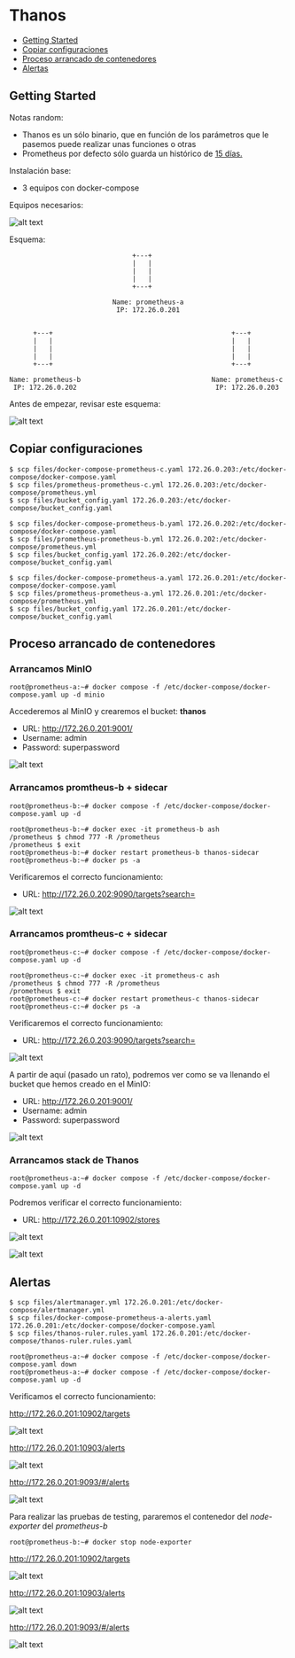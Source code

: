 # Thanos

* [Getting Started](#id1)
* [Copiar configuraciones](#id10)
* [Proceso arrancado de contenedores](#id20)
* [Alertas](#id30)

## Getting Started <div id='id1' />

Notas random:
* Thanos es un sólo binario, que en función de los parámetros que le pasemos puede realizar unas funciones o otras
* Prometheus por defecto sólo guarda un histórico de [15 días.](https://prometheus.io/docs/prometheus/latest/storage/#operational-aspects)

Instalación base:

* 3 equipos con docker-compose

Equipos necesarios:

![alt text](images/esquema_vm.png)

Esquema:

```
                               +---+
                               |   |
                               |   |
                               |   |
                               +---+
                                
                          Name: prometheus-a
                           IP: 172.26.0.201


      +---+                                             +---+
      |   |                                             |   |
      |   |                                             |   |
      |   |                                             |   |
      +---+                                             +---+ 

Name: prometheus-b                                 Name: prometheus-c
 IP: 172.26.0.202                                   IP: 172.26.0.203
```

Antes de empezar, revisar este esquema:

![alt text](images/esquema-thanos.png)

## Copiar configuraciones <div id='id10' />

```
$ scp files/docker-compose-prometheus-c.yaml 172.26.0.203:/etc/docker-compose/docker-compose.yaml
$ scp files/prometheus-prometheus-c.yml 172.26.0.203:/etc/docker-compose/prometheus.yml
$ scp files/bucket_config.yaml 172.26.0.203:/etc/docker-compose/bucket_config.yaml
```

```
$ scp files/docker-compose-prometheus-b.yaml 172.26.0.202:/etc/docker-compose/docker-compose.yaml
$ scp files/prometheus-prometheus-b.yml 172.26.0.202:/etc/docker-compose/prometheus.yml
$ scp files/bucket_config.yaml 172.26.0.202:/etc/docker-compose/bucket_config.yaml
```

```
$ scp files/docker-compose-prometheus-a.yaml 172.26.0.201:/etc/docker-compose/docker-compose.yaml
$ scp files/prometheus-prometheus-a.yml 172.26.0.201:/etc/docker-compose/prometheus.yml
$ scp files/bucket_config.yaml 172.26.0.201:/etc/docker-compose/bucket_config.yaml
```

## Proceso arrancado de contenedores <div id='id20' />

### Arrancamos MinIO

```
root@prometheus-a:~# docker compose -f /etc/docker-compose/docker-compose.yaml up -d minio
```

Accederemos al MinIO y crearemos el bucket: **thanos**
* URL: http://172.26.0.201:9001/
* Username: admin
* Password: superpassword

![alt text](images/MinIO-create-bucket.png)

### Arrancamos promtheus-b + sidecar

```
root@prometheus-b:~# docker compose -f /etc/docker-compose/docker-compose.yaml up -d
```

```
root@prometheus-b:~# docker exec -it prometheus-b ash
/prometheus $ chmod 777 -R /prometheus
/prometheus $ exit
root@prometheus-b:~# docker restart prometheus-b thanos-sidecar
root@prometheus-b:~# docker ps -a
```

Verificaremos el correcto funcionamiento:
* URL: http://172.26.0.202:9090/targets?search=

![alt text](images/prometheus-b.png)

### Arrancamos promtheus-c + sidecar

```
root@prometheus-c:~# docker compose -f /etc/docker-compose/docker-compose.yaml up -d
```

```
root@prometheus-c:~# docker exec -it prometheus-c ash
/prometheus $ chmod 777 -R /prometheus
/prometheus $ exit
root@prometheus-c:~# docker restart prometheus-c thanos-sidecar
root@prometheus-c:~# docker ps -a
```

Verificaremos el correcto funcionamiento:
* URL: http://172.26.0.203:9090/targets?search=

![alt text](images/prometheus-c.png)

A partir de aquí (pasado un rato), podremos ver como se va llenando el bucket que hemos creado en el MinIO:

* URL: http://172.26.0.201:9001/
* Username: admin
* Password: superpassword

![alt text](images/MinIO-with-data.png)


### Arrancamos stack de Thanos

```
root@prometheus-a:~# docker compose -f /etc/docker-compose/docker-compose.yaml up -d
```

Podremos verificar el correcto funcionamiento:

* URL: http://172.26.0.201:10902/stores

![alt text](images/Thanos-stores.png)

![alt text](images/Thanos-query.png)

## Alertas <div id='id30' />

```
$ scp files/alertmanager.yml 172.26.0.201:/etc/docker-compose/alertmanager.yml
$ scp files/docker-compose-prometheus-a-alerts.yaml 172.26.0.201:/etc/docker-compose/docker-compose.yaml
$ scp files/thanos-ruler.rules.yaml 172.26.0.201:/etc/docker-compose/thanos-ruler.rules.yaml
```

```
root@prometheus-a:~# docker compose -f /etc/docker-compose/docker-compose.yaml down
root@prometheus-a:~# docker compose -f /etc/docker-compose/docker-compose.yaml up -d
```

Verificamos el correcto funcionamiento: 

http://172.26.0.201:10902/targets

![alt text](images/test-alert-01.png)

http://172.26.0.201:10903/alerts

![alt text](images/test-alert-02.png)

http://172.26.0.201:9093/#/alerts

![alt text](images/test-alert-03.png)


Para realizar las pruebas de testing, pararemos el contenedor del *node-exporter* del *prometheus-b*

```
root@prometheus-b:~# docker stop node-exporter
```

http://172.26.0.201:10902/targets

![alt text](images/test-alert-11.png)

http://172.26.0.201:10903/alerts

![alt text](images/test-alert-12.png)

http://172.26.0.201:9093/#/alerts

![alt text](images/test-alert-13.png)